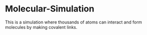 # Molecular-Simulation
This is a simulation where thousands of atoms can interact and form molecules by making covalent links.
